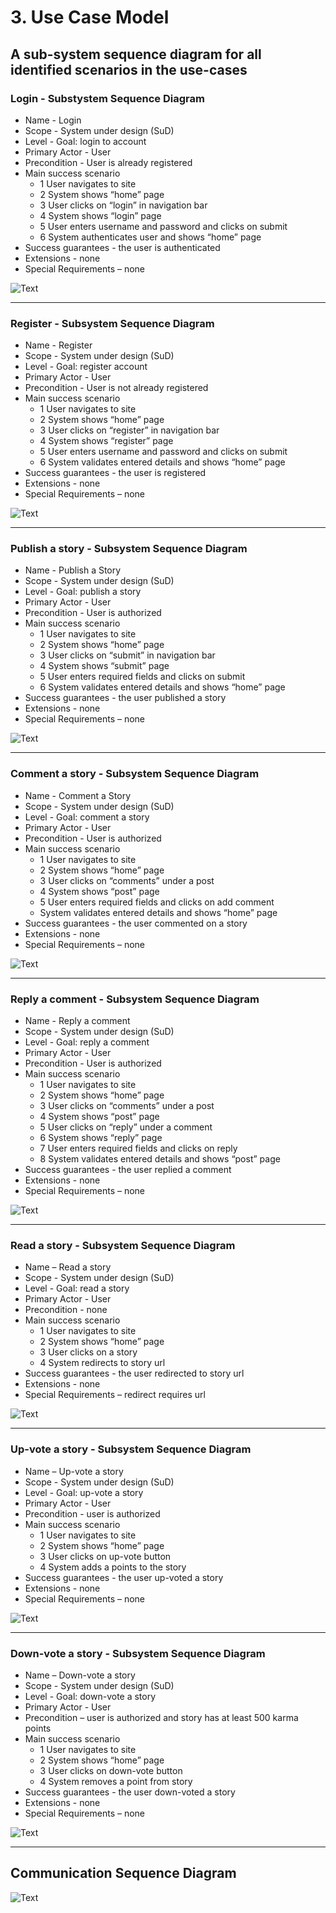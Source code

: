 
# 3. Use Case Model

## A sub-system sequence diagram for all identified scenarios in the use-cases


### Login - Substystem Sequence Diagram

* Name - Login
* Scope - System under design (SuD)
* Level - Goal: login to account
* Primary Actor - User
* Precondition - User is already registered
* Main success scenario 
	+ 1 User navigates to site
    + 2 System shows “home” page
    + 3 User clicks on “login” in navigation bar
    + 4 System shows “login” page
    + 5 User enters username and password and clicks on submit
    + 6 System authenticates user and shows “home” page
* Success guarantees - the user is authenticated
* Extensions - none
* Special Requirements – none 

![Text](https://github.com/HakimiX/Toolbox/blob/master/Diagrams/LoginDiagram.png)

---

### Register - Subsystem Sequence Diagram

* Name - Register
* Scope - System under design (SuD)
* Level - Goal: register account
* Primary Actor - User
* Precondition - User is not already registered
* Main success scenario 
	+ 1 User navigates to site
	+ 2 System shows “home” page
	+ 3 User clicks on “register” in navigation bar
	+ 4 System shows “register” page
	+ 5 User enters username and password and clicks on submit
	+ 6 System validates entered details and shows “home” page
* Success guarantees - the user is registered 
* Extensions - none
* Special Requirements – none

![Text](https://github.com/HakimiX/Toolbox/blob/master/Diagrams/RegisterDiagram.png)

---

### Publish a story - Subsystem Sequence Diagram

* Name - Publish a Story 
* Scope - System under design (SuD)
* Level - Goal: publish a story
* Primary Actor - User
* Precondition - User is authorized
* Main success scenario 
	+ 1 User navigates to site
	+ 2 System shows “home” page
	+ 3 User clicks on “submit” in navigation bar
	+ 4 System shows “submit” page
	+ 5 User enters required fields and clicks on submit
	+ 6 System validates entered details and shows “home” page
* Success guarantees - the user published a story
* Extensions - none
* Special Requirements – none


![Text](https://github.com/HakimiX/Toolbox/blob/master/Diagrams/PublishDiagram.png)

---

### Comment a story - Subsystem Sequence Diagram

* Name - Comment a Story 
* Scope - System under design (SuD)
* Level - Goal: comment a story
* Primary Actor - User
* Precondition - User is authorized
* Main success scenario 
	+ 1 User navigates to site
	+ 2 System shows “home” page
	+ 3 User clicks on “comments” under a post
	+ 4 System shows “post” page
	+ 5 User enters required fields and clicks on add comment
	* System validates entered details and shows “home” page
* Success guarantees - the user commented on a story
* Extensions - none
* Special Requirements – none


![Text](https://github.com/HakimiX/Toolbox/blob/master/Diagrams/CommentDiagram.png)

---

### Reply a comment - Subsystem Sequence Diagram


* Name - Reply a comment 
* Scope - System under design (SuD)
* Level - Goal: reply a comment
* Primary Actor - User
* Precondition - User is authorized
* Main success scenario 
	+ 1 User navigates to site
	+ 2 System shows “home” page
	+ 3 User clicks on “comments” under a post
	+ 4 System shows “post” page
	+ 5 User clicks on “reply” under a comment
	+ 6 System shows “reply” page
	+ 7 User enters required fields and clicks on reply
	+ 8 System validates entered details and shows “post” page
* Success guarantees - the user replied a comment
* Extensions - none
* Special Requirements – none

![Text](https://github.com/HakimiX/Toolbox/blob/master/Diagrams/ReplyDiagram.png)

---

### Read a story - Subsystem Sequence Diagram

* Name – Read a story
* Scope - System under design (SuD)
* Level - Goal: read a story
* Primary Actor - User
* Precondition - none
* Main success scenario 
	+ 1 User navigates to site
	+ 2 System shows “home” page
	+ 3 User clicks on a story
	+ 4 System redirects to story url
* Success guarantees - the user redirected to story url
* Extensions - none
* Special Requirements – redirect requires url


![Text](https://github.com/HakimiX/Toolbox/blob/master/Diagrams/ReadDiagram.png)

---

### Up-vote a story - Subsystem Sequence Diagram

* Name – Up-vote a story
* Scope - System under design (SuD)
* Level - Goal: up-vote a story
* Primary Actor - User
* Precondition - user is authorized
* Main success scenario 
	+ 1 User navigates to site
	+ 2 System shows “home” page
	+ 3 User clicks on up-vote button 
	+ 4 System adds a points to the story
* Success guarantees - the user up-voted a story
* Extensions - none
* Special Requirements – none


![Text](https://github.com/HakimiX/Toolbox/blob/master/Diagrams/UpvoteDiagram.png)

---

### Down-vote a story - Subsystem Sequence Diagram

* Name – Down-vote a story
* Scope - System under design (SuD)
* Level - Goal: down-vote a story
* Primary Actor - User
* Precondition – user is authorized and story has at least 500 karma points 
* Main success scenario 
	+ 1 User navigates to site
	+ 2 System shows “home” page
	+ 3 User clicks on down-vote button 
	+ 4 System removes a point from story
* Success guarantees - the user down-voted a story
* Extensions - none
* Special Requirements – none

![Text](https://github.com/HakimiX/Toolbox/blob/master/Diagrams/DownvoteDiagra.png)

---

## Communication Sequence Diagram

![Text](https://github.com/HakimiX/Toolbox/blob/master/Diagrams/CommunicationSequence.png)


